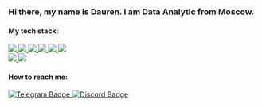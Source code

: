 ### Hi there, my name is Dauren. I am Data Analytic from Moscow. 

#### My tech stack:
<div id="badges">
  <a href="https://www.python.org">
  <img src="https://img.shields.io/badge/Python-blue?style=for-the-badge&logo=Python&logoColor=white"/>
 </a>
 <a href="https://jupyter.org/">
  <img src="https://img.shields.io/badge/Jupyter-blue?style=for-the-badge&logo=Jupyter&logoColor=white"/>
 </a>
 <a href="https://numpy.org/">
  <img src="https://img.shields.io/badge/NumPy-blue?style=for-the-badge&logo=NumPy&logoColor=white"/>
  </a>
 <a href="https://pandas.pydata.org/">
  <img src="https://img.shields.io/badge/Pandas-blue?style=for-the-badge&logo=Pandas&logoColor=white"/>
 </a>
 <a href="https://scipy.org">
  <img src="https://img.shields.io/badge/scipy-blue?style=for-the-badge&logo=scipy&logoColor=white"/>
 </a>
 <a href="https://plotly.com/">
  <img src="https://img.shields.io/badge/plotly-blue?style=for-the-badge&logo=plotly&logoColor=white"/>
 </a>  
  <br>
 <a href="https://www.microsoft.com/en-us/sql-server/sql-server-2019">  
  <img src="https://img.shields.io/badge/Microsoft SQL Server-blue?style=for-the-badge&logo=Microsoft SQL Server&logoColor=white"/>  
 </a>
 <a href="https://cloud.google.com/bigquery">  
  <img src="https://img.shields.io/badge/Google%20BigQuery-blue?style=for-the-badge&logo=bigquery&logoColor=white%22%20alt=%22Pandas%20Badge%22/"/>  
  </a>
</div>


#### How to reach me: 
<div id="links">
 <a href="https://t.me/peacemaker_dott">
  <img src="https://img.shields.io/badge/Telegram-orange?style=for-the-badge&logo=telegram&logoColor=white" alt="Telegram Badge"/>
 </a>
 <a href="https://discordapp.com/users/450079878046416896">
  <img src="https://img.shields.io/badge/Discord-orange?style=for-the-badge&logo=Discord&logoColor=white" alt="Discord Badge"/>
 </a>
</div>

